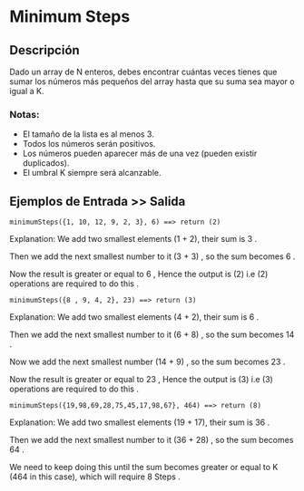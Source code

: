 # Minimum Steps

## Descripción

Dado un array de N enteros, debes encontrar cuántas veces tienes que sumar los números más pequeños del array hasta que su suma sea mayor o igual a K.

### Notas:

- El tamaño de la lista es al menos 3.
- Todos los números serán positivos.
- Los números pueden aparecer más de una vez (pueden existir duplicados).
- El umbral K siempre será alcanzable.

## Ejemplos de Entrada >> Salida

```
minimumSteps({1, 10, 12, 9, 2, 3}, 6) ==> return (2)
```

Explanation:
We add two smallest elements (1 + 2), their sum is 3 .

Then we add the next smallest number to it (3 + 3) , so the sum becomes 6 .

Now the result is greater or equal to 6 , Hence the output is (2) i.e (2) operations are required to do this .

```
minimumSteps({8 , 9, 4, 2}, 23) ==> return (3)
```

Explanation:
We add two smallest elements (4 + 2), their sum is 6 .

Then we add the next smallest number to it (6 + 8) , so the sum becomes 14 .

Now we add the next smallest number (14 + 9) , so the sum becomes 23 .

Now the result is greater or equal to 23 , Hence the output is (3) i.e (3) operations are required to do this .

```
minimumSteps({19,98,69,28,75,45,17,98,67}, 464) ==> return (8)
```

Explanation:
We add two smallest elements (19 + 17), their sum is 36 .

Then we add the next smallest number to it (36 + 28) , so the sum becomes 64 .

We need to keep doing this until the sum becomes greater or equal to K (464 in this case), which will require 8 Steps .
